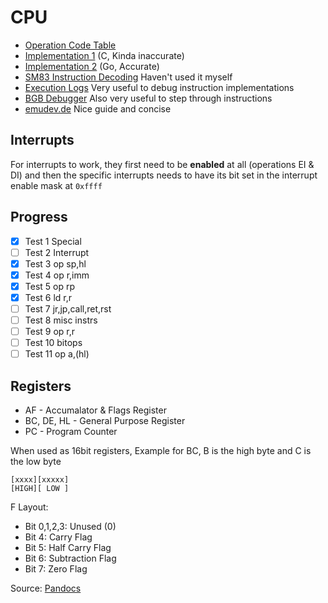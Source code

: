 # CPU
- [Operation Code Table](https://izik1.github.io/gbops/index.html)
- [Implementation 1](https://github.com/CTurt/Cinoop/blob/master/source/cpu.c) (C, Kinda inaccurate)
- [Implementation 2](https://github.com/HFO4/gameboy.live/blob/master/gb/opcodes.go) (Go, Accurate)
- [SM83 Instruction Decoding](https://cdn.discordapp.com/attachments/465586075830845475/742438340078469150/SM83_decoding.pdf) Haven't used it myself
- [Execution Logs](https://github.com/wheremyfoodat/Gameboy-logs) Very useful to debug instruction implementations
- [BGB Debugger](https://bgb.bircd.org/) Also very useful to step through instructions
- [emudev.de](http://emudev.de/gameboy-emulator/interrupts-and-timers/) Nice guide and  concise

## Interrupts
For interrupts to work, they first need to be **enabled** at all (operations EI & DI) and then the specific interrupts needs to have its bit set in the interrupt enable mask at `0xffff`



## Progress
- [X] Test 1 Special
- [ ] Test 2 Interrupt
- [X] Test 3 op sp,hl
- [X] Test 4 op r,imm
- [X] Test 5 op rp
- [X] Test 6 ld r,r
- [ ] Test 7 jr,jp,call,ret,rst
- [ ] Test 8 misc instrs
- [ ] Test 9 op r,r
- [ ] Test 10 bitops
- [ ] Test 11 op a,(hl)

## Registers
- AF - Accumalator & Flags Register
- BC, DE, HL - General Purpose Register
- PC - Program Counter

When used as 16bit registers, Example for BC, B is the high byte and C is the low byte
```
[xxxx][xxxxx]
[HIGH][ LOW ]
```

F Layout:
- Bit 0,1,2,3: Unused (0)
- Bit 4: Carry Flag
- Bit 5: Half Carry Flag
- Bit 6: Subtraction Flag
- Bit 7: Zero Flag

Source: [Pandocs](https://gbdev.io/pandocs/CPU_Registers_and_Flags.html)
